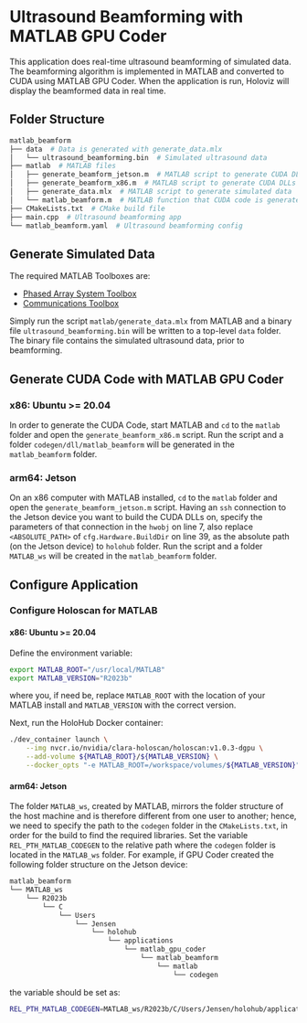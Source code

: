 # Ultrasound Beamforming with MATLAB GPU Coder

This application does real-time ultrasound beamforming of simulated data. The beamforming algorithm is implemented in MATLAB and converted to CUDA using MATLAB GPU Coder. When the application is run, Holoviz will display the beamformed data in real time.

## Folder Structure

```sh
matlab_beamform
├── data  # Data is generated with generate_data.mlx
│   └── ultrasound_beamforming.bin  # Simulated ultrasound data
├── matlab  # MATLAB files
│   ├── generate_beamform_jetson.m  # MATLAB script to generate CUDA DLLs on Jetson
│   ├── generate_beamform_x86.m  # MATLAB script to generate CUDA DLLs on x86
│   ├── generate_data.mlx  # MATLAB script to generate simulated data
│   └── matlab_beamform.m  # MATLAB function that CUDA code is generated from
├── CMakeLists.txt  # CMake build file
├── main.cpp  # Ultrasound beamforming app
└── matlab_beamform.yaml  # Ultrasound beamforming config
```

## Generate Simulated Data

The required MATLAB Toolboxes are:
* [Phased Array System Toolbox](https://uk.mathworks.com/products/phased-array.html)
* [Communications Toolbox](https://uk.mathworks.com/products/communications.html)

Simply run the script `matlab/generate_data.mlx` from MATLAB and a binary file `ultrasound_beamforming.bin` will be written to a top-level `data` folder. The binary file contains the simulated ultrasound data, prior to beamforming.

## Generate CUDA Code with MATLAB GPU Coder

### x86: Ubuntu >= 20.04

In order to generate the CUDA Code, start MATLAB and `cd` to the `matlab` folder and open the `generate_beamform_x86.m` script. Run the script and a folder `codegen/dll/matlab_beamform` will be generated in the `matlab_beamform` folder.

### arm64: Jetson

On an x86 computer with MATLAB installed, `cd` to the `matlab` folder and open the `generate_beamform_jetson.m` script. Having an `ssh` connection to the Jetson device you want to build the CUDA DLLs on, specify the parameters of that connection in the `hwobj` on line 7, also replace `<ABSOLUTE_PATH>` of `cfg.Hardware.BuildDir` on line 39, as the absolute path (on the Jetson device) to `holohub` folder. Run the script and a folder `MATLAB_ws` will be created in the `matlab_beamform` folder.

## Configure Application

### Configure Holoscan for MATLAB

#### x86: Ubuntu >= 20.04

Define the environment variable:
```sh
export MATLAB_ROOT="/usr/local/MATLAB"
export MATLAB_VERSION="R2023b"
```
where you, if need be, replace `MATLAB_ROOT` with the location of your MATLAB install and `MATLAB_VERSION` with the correct version.

Next, run the HoloHub Docker container:
```sh
./dev_container launch \
    --img nvcr.io/nvidia/clara-holoscan/holoscan:v1.0.3-dgpu \
    --add-volume ${MATLAB_ROOT}/${MATLAB_VERSION} \
    --docker_opts "-e MATLAB_ROOT=/workspace/volumes/${MATLAB_VERSION}"
```

#### arm64: Jetson

The folder `MATLAB_ws`, created by MATLAB, mirrors the folder structure of the host machine and is therefore different from one user to another; hence, we need to specify the path to the `codegen` folder in the `CMakeLists.txt`, in order for the build to find the required libraries. Set the variable `REL_PTH_MATLAB_CODEGEN` to the relative path where the `codegen` folder is located in the `MATLAB_ws` folder. For example, if GPU Coder created the following folder structure on the Jetson device:
```sh
matlab_beamform
└── MATLAB_ws
    └── R2023b
        └── C
            └── Users
                └── Jensen
                    └── holohub
                        └── applications
                            └── matlab_gpu_coder
                                └── matlab_beamform
                                    └── matlab
                                        └── codegen
```
the variable should be set as:
```sh
REL_PTH_MATLAB_CODEGEN=MATLAB_ws/R2023b/C/Users/Jensen/holohub/applications/matlab_gpu_coder/matlab_beamform/matlab/codegen
```